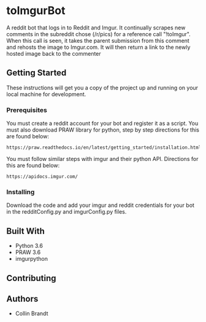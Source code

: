 # toImgurBot

A reddit bot that logs in to Reddit and Imgur.
It continually scrapes new comments in the subreddit chose (/r/pics) for a reference call "!toImgur".
When this call is seen, it takes the parent submission from this comment and rehosts the image to Imgur.com.
It will then return a link to the newly hosted image back to the commenter

## Getting Started

These instructions will get you a copy of the project up and running on your local machine for development.

### Prerequisites

You must create a reddit account for your bot and register it as a script.
You must also download PRAW library for python, step by step directions for this are found below:

```
https://praw.readthedocs.io/en/latest/getting_started/installation.html#
```

You must follow similar steps with imgur and their python API.
Directions for this are found below:

```
https://apidocs.imgur.com/
```

### Installing

Download the code and add your imgur and reddit credentials for your bot in the redditConfig.py and imgurConfig.py files.


## Built With

* Python 3.6
* PRAW 3.6
* imgurpython

## Contributing

## Authors

* Collin Brandt
